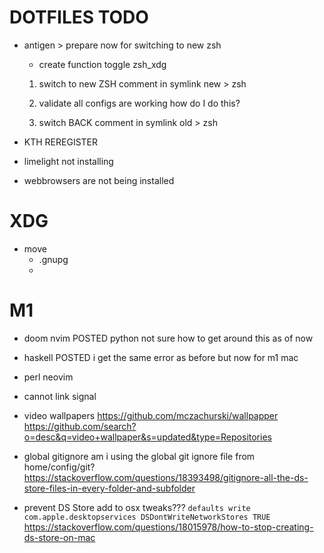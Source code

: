 # DOTFILES TODO

- antigen > prepare now for switching to new zsh

    - create function toggle zsh_xdg

    1. switch to new ZSH
        comment in symlink new > zsh

    2. validate all configs are working
        how do I do this?

    3. switch BACK
        comment in symlink old > zsh


- KTH REREGISTER
        
- limelight not installing

- webbrowsers are not being installed

# XDG ##########################################

* move
    - .gnupg
    -

# M1 ###########################################

- doom nvim POSTED
    python not sure how to get around this as of now

- haskell POSTED
    i get the same error as before but now for m1 mac

- perl
    neovim

- cannot link signal

- video wallpapers
    https://github.com/mczachurski/wallpapper
    https://github.com/search?o=desc&q=video+wallpaper&s=updated&type=Repositories

- global gitignore
    am i using the global git ignore file from home/config/git?
    https://stackoverflow.com/questions/18393498/gitignore-all-the-ds-store-files-in-every-folder-and-subfolder


- prevent DS Store
    add to osx tweaks???
    `defaults write com.apple.desktopservices DSDontWriteNetworkStores TRUE`
    https://stackoverflow.com/questions/18015978/how-to-stop-creating-ds-store-on-mac
